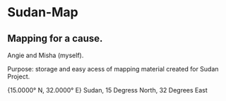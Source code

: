 Sudan-Map
=========

Mapping for a cause.
-----
Angie and Misha (myself).

Purpose: storage and easy acess of mapping
material created for Sudan Project.

{15.0000° N, 32.0000° E}
Sudan, 
15 Degress North,
32 Degrees East
